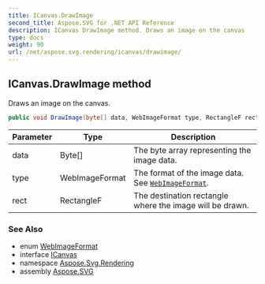 ```yaml
---
title: ICanvas.DrawImage
second_title: Aspose.SVG for .NET API Reference
description: ICanvas DrawImage method. Draws an image on the canvas
type: docs
weight: 90
url: /net/aspose.svg.rendering/icanvas/drawimage/
---
```

## ICanvas.DrawImage method

Draws an image on the canvas.

```csharp
public void DrawImage(byte[] data, WebImageFormat type, RectangleF rect)
```

| Parameter | Type | Description |
| --- | --- | --- |
| data | Byte[] | The byte array representing the image data. |
| type | WebImageFormat | The format of the image data. See [`WebImageFormat`](../../../aspose.svg.drawing/webimageformat/). |
| rect | RectangleF | The destination rectangle where the image will be drawn. |

### See Also

* enum [WebImageFormat](../../../aspose.svg.drawing/webimageformat/)
* interface [ICanvas](../)
* namespace [Aspose.Svg.Rendering](../../../aspose.svg.rendering/)
* assembly [Aspose.SVG](../../../)
